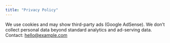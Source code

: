```yaml
---
title: "Privacy Policy"
---
```

We use cookies and may show third-party ads (Google AdSense). We don’t collect personal data beyond standard analytics and ad-serving data. Contact: hello@example.com

